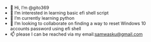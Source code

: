 - 👋 Hi, I’m @gito369
- 👀 I’m interested in learning basic efi shell script
- 🌱 I’m currently learning python 
- 💞️ I’m looking to collaborate on finding a way to reset Windows 10 accounts password using efi shell
- 📫 please I can be reached via my email:samwasku@gmail.com 

<!---
gito369/gito369 is a ✨ special ✨ repository because its `README.md` (this file) appears on your GitHub profile.
You can click the Preview link to take a look at your changes.
--->
